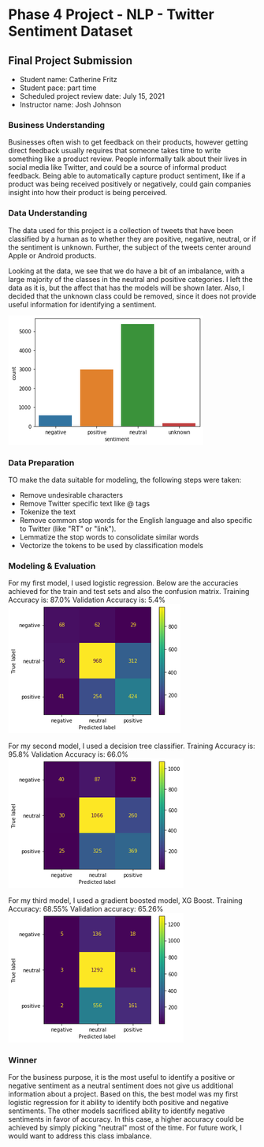 # Phase 4 Project - NLP - Twitter Sentiment Dataset

## Final Project Submission

* Student name: Catherine Fritz
* Student pace: part time
* Scheduled project review date: July 15, 2021
* Instructor name: Josh Johnson

### Business Understanding
Businesses often wish to get feedback on their products, however getting direct feedback usually requires that someone takes time to write something like a product review. People informally talk about their lives in social media like Twitter, and could be a source of informal product feedback. Being able to automatically capture product sentiment, like if a product was being received positively or negatively, could gain companies insight into how their product is being perceived.

### Data Understanding
The data used for this project is a collection of tweets that have been classified by a human as to whether they are positive, negative, neutral, or if the sentiment is unknown. Further, the subject of the tweets center around Apple or Android products.

Looking at the data, we see that we do have a bit of an imbalance, with a large majority of the classes in the neutral and positive categories. I left the data as it is, but the affect that has the models will be shown later. Also, I decided that the unknown class could be removed, since it does not provide useful information for identifying a sentiment.

![pic1](./images/class_imbalance.png)

### Data Preparation
TO make the data suitable for modeling, the following steps were taken:

- Remove undesirable characters
- Remove Twitter specific text like @ tags
- Tokenize the text
- Remove common stop words for the English language and also specific to Twitter (like "RT" or "link").
- Lemmatize the stop words to consolidate similar words
- Vectorize the tokens to be used by classification models

### Modeling & Evaluation
For my first model, I used logistic regression. Below are the accuracies achieved for the train and test sets and also the confusion matrix.
Training Accuracy is: 87.0%
Validation Accuracy is: 5.4%
![pic2](./images/model1_cm.png)

For my second model, I used a decision tree classifier.
Training Accuracy is: 95.8%
Validation Accuracy is: 66.0%
![pic3](./images/model2_cm.png)


For my third model, I used a gradient boosted model, XG Boost.
Training Accuracy: 68.55%
Validation accuracy: 65.26%
![pic4](./images/model3_cm.png)


### Winner
For the business purpose, it is the most useful to identify a positive or negative sentiment as a neutral sentiment does not give us additional information about a project. Based on this, the best model was my first logistic regression for it ability to identify both positive and negative sentiments. The other models sacrificed ability to identify negative sentiments in favor of accuracy. In this case, a higher accuracy could be achieved by simply picking "neutral" most of the time. For future work, I would want to address this class imbalance.
